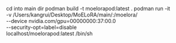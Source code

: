 cd into main dir
podman build -t moelorapod:latest .
podman run -it \
  -v /Users/kangrui/Desktop/MoELoRA/main/:/moelora/ \
  --device nvidia.com/gpu=00000000:37:00.0 \
  --security-opt=label=disable \
  localhost/moelorapod:latest /bin/sh